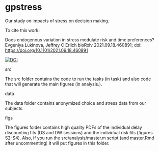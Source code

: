 # gpstress

Our study on impacts of stress on decision making.

To cite this work: 

Does endogenous variation in stress modulate risk and time preferences?
Evgeniya Lukinova, Jeffrey C Erlich
bioRxiv 2021.09.18.460891; doi: https://doi.org/10.1101/2021.09.18.460891

[![DOI](https://zenodo.org/badge/385504346.svg)](https://zenodo.org/badge/latestdoi/385504346)

src

The src folder contains the code to run the tasks (in task) and also code that will generate the main figures (in analysis.).

data

The data folder contains anonymized choice and stress data from our subjects.

figs

The figures folder contains high quality PDFs of the individual delay discounting fits (DS and DW sessions) and the individual risk fits (figures S2-S4). Also, if you run the src/analysis/master.m script (and master.Rmd after uncommenting) it will put figures in this folder.
